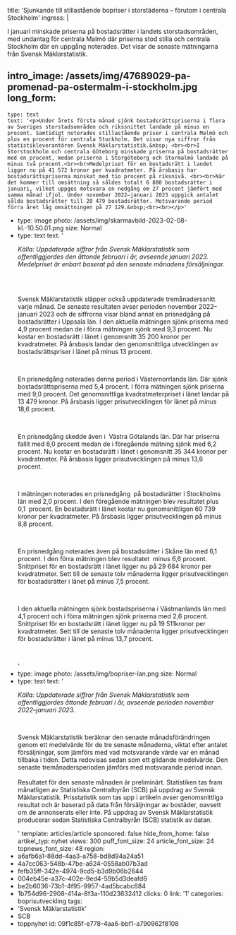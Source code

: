 title: 'Sjunkande till stillastående bopriser i storstäderna – förutom i centrala Stockholm'
ingress: |
  <p>I januari minskade priserna på bostadsrätter i landets storstadsområden, med undantag för centrala Malmö där priserna stod stilla och centrala Stockholm där en uppgång noterades. Det visar de senaste mätningarna från Svensk Mäklarstatistik.
  </p>
  
intro_image: /assets/img/47689029-pa-promenad-pa-ostermalm-i-stockholm.jpg
long_form:
  -
    type: text
    text: '<p>Under årets första månad sjönk bostadsrättspriserna i flera av Sveriges storstadsområden och rikssnittet landade på minus en procent. Samtidigt noterades stillastående priser i centrala Malmö och plus en procent för centrala Stockholm. Det visar nya siffror från statistikleverantören Svensk Mäklarstatistik.&nbsp; <br><br>I Storstockholm och centrala Göteborg minskade priserna på bostadsrätter med en procent, medan priserna i Storgöteborg och Stormalmö landade på minus två procent.<br><br>Medelpriset för en bostadsrätt i landet ligger nu på 41 572 kronor per kvadratmeter. På årsbasis har bostadsrättspriserna minskat med tio procent på riksnivå. <br><br>När det kommer till omsättning så såldes totalt 6 800 bostadsrätter i januari, vilket uppges motsvara en nedgång om 27 procent jämfört med samma månad ifjol. Under november 2022–januari 2023 uppgick antalet sålda bostadsrätter till 20 479 bostadsrätter. Motsvarande period förra året låg omsättningen på 27 129.&nbsp;<br><br></p>'
  -
    type: image
    photo: /assets/img/skarmavbild-2023-02-08-kl.-10.50.01.png
    size: Normal
  -
    type: text
    text: '<p><i>Källa: Uppdaterade siffror från Svensk Mäklarstatistik som offentliggjordes den åttonde februari i år, avseende januari 2023. Medelpriset är enbart baserat på den senaste månadens försäljningar.<br><br></i></p><p><i><br></i></p><p>Svensk Mäklarstatistik släpper också uppdaterade tremånaderssnitt varje månad. De senaste resultaten avser perioden november 2022–januari 2023 och de siffrorna visar bland annat en prisnedgång på bostadsrätter i Uppsala län. I den aktuella mätningen sjönk priserna med 4,9 procent medan de i förra mätningen sjönk med 9,3 procent. Nu kostar en bostadsrätt i länet i genomsnitt 35 200 kronor per kvadratmeter. På årsbasis landar den genomsnittliga utvecklingen av bostadsrättspriser i länet på minus 13 procent.</p><p><br></p><p>En prisnedgång noterades denna period i Västernorrlands län. Där sjönk bostadsrättspriserna med 5,4 procent. I förra mätningen sjönk priserna med 9,0 procent. Det genomsnittliga kvadratmeterpriset i länet landar på 13 479 kronor. På årsbasis ligger prisutvecklingen för länet på minus 18,6 procent.</p><p><br></p><p>En prisnedgång skedde även i&nbsp; Västra Götalands län. Där har priserna fallit med 6,0 procent medan de i föregående mätning sjönk med 6,2 procent. Nu kostar en bostadsrätt i länet i genomsnitt 35 344 kronor per kvadratmeter. På årsbasis ligger prisutvecklingen på minus 13,6 procent.&nbsp;</p><p><br></p><p>I mätningen noterades en prisnedgång&nbsp; på bostadsrätter i Stockholms län med 2,0 procent. I den föregående mätningen blev resultatet plus 0,1&nbsp; procent. En bostadsrätt i länet kostar nu genomsnittligen 60 739 kronor per kvadratmeter. På årsbasis ligger prisutvecklingen på minus 8,8 procent.</p><p><br></p><p>En prisnedgång noterades även på bostadsrätter i Skåne län med 6,1 procent. I den förra mätningen blev resultatet&nbsp; minus 6,6 procent. Snittpriset för en bostadsrätt i länet ligger nu på 29 684 kronor per kvadratmeter. Sett till de senaste tolv månaderna ligger prisutvecklingen för bostadsrätter i länet på minus 7,5 procent.</p><p>&nbsp;<br></p><p>I den aktuella mätningen sjönk bostadspriserna i Västmanlands län med 4,1 procent och i förra mätningen sjönk priserna med 2,6 procent. Snittpriset för en bostadsrätt i länet ligger nu på 19 511kronor per kvadratmeter. Sett till de senaste tolv månaderna ligger prisutvecklingen för bostadsrätter i länet på minus 13,7 procent.</p><p><br></p>'
  -
    type: image
    photo: /assets/img/bopriser-lan.png
    size: Normal
  -
    type: text
    text: '<p><i>Källa: Uppdaterade siffror från Svensk Mäklarstatistik som offentliggjordes åttonde februari i år, avseende perioden november 2022–januari 2023.&nbsp;</i></p><p><i><br></i></p><p>Svensk Mäklarstatistik beräknar den senaste månadsförändringen genom ett medelvärde för de tre senaste månaderna, viktat efter antalet försäljningar, som jämförs med vad motsvarande värde var en månad tillbaka i tiden. Detta redovisas sedan som ett glidande medelvärde. Den senaste tremånadersperioden jämförs med motsvarande period innan.<br><br>Resultatet för den senaste månaden är preliminärt. Statistiken tas fram månatligen av Statistiska Centralbyrån (SCB) på uppdrag av Svensk Mäklarstatistik. Prisstatistik som tas upp i artikeln avser genomsnittliga resultat och är baserad på data från försäljningar av bostäder, oavsett om de annonserats eller inte. På uppdrag av Svensk Mäklarstatistik producerar sedan Statistiska Centralbyrån (SCB) statistik av datan.</p>'
template: articles/article
sponsored: false
hide_from_home: false
artikel_typ: nyhet
views: 300
puff_font_size: 24
article_font_size: 24
topnews_font_size: 48
region:
  - a6afb6a1-88dd-4aa3-a758-bd8d94a24a51
  - 4a7cc063-548b-47be-a624-0558ab07b3ad
  - fefb35ff-342e-4974-9cd5-b3d9b06b2644
  - 004eb45e-a37c-402e-9ed4-59b5d3deafd6
  - be2b6036-73b1-4f95-9957-4ad5bcabc684
  - 1b754d96-2908-414a-8f3a-110d23632412
clicks: 0
link: '1'
categories: boprisutveckling
tags:
  - 'Svensk Mäklarstatistik'
  - SCB
  - toppnyhet
id: 09f1c85f-e778-4aa6-bbf1-a790962f8108
